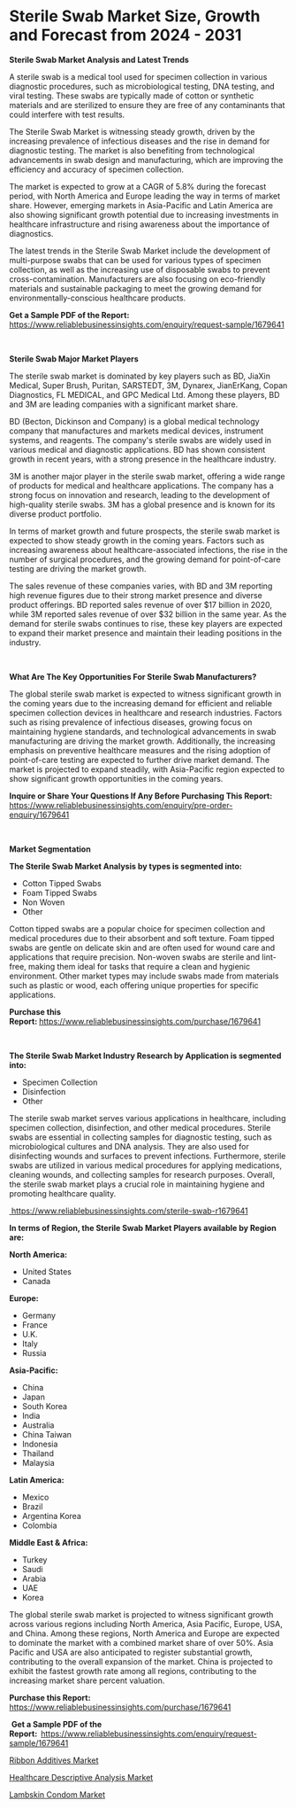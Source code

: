 <p><h1>Sterile Swab Market Size, Growth and Forecast from 2024 - 2031</h1></p><p><strong>Sterile Swab Market Analysis and Latest Trends</strong></p>
<p><p>A sterile swab is a medical tool used for specimen collection in various diagnostic procedures, such as microbiological testing, DNA testing, and viral testing. These swabs are typically made of cotton or synthetic materials and are sterilized to ensure they are free of any contaminants that could interfere with test results.</p><p>The Sterile Swab Market is witnessing steady growth, driven by the increasing prevalence of infectious diseases and the rise in demand for diagnostic testing. The market is also benefiting from technological advancements in swab design and manufacturing, which are improving the efficiency and accuracy of specimen collection.</p><p>The market is expected to grow at a CAGR of 5.8% during the forecast period, with North America and Europe leading the way in terms of market share. However, emerging markets in Asia-Pacific and Latin America are also showing significant growth potential due to increasing investments in healthcare infrastructure and rising awareness about the importance of diagnostics.</p><p>The latest trends in the Sterile Swab Market include the development of multi-purpose swabs that can be used for various types of specimen collection, as well as the increasing use of disposable swabs to prevent cross-contamination. Manufacturers are also focusing on eco-friendly materials and sustainable packaging to meet the growing demand for environmentally-conscious healthcare products.</p></p>
<p><strong>Get a Sample PDF of the Report:&nbsp;</strong> <a href="https://www.reliablebusinessinsights.com/enquiry/request-sample/1679641">https://www.reliablebusinessinsights.com/enquiry/request-sample/1679641</a></p>
<p>&nbsp;</p>
<p><strong>Sterile Swab Major Market Players</strong></p>
<p><p>The sterile swab market is dominated by key players such as BD, JiaXin Medical, Super Brush, Puritan, SARSTEDT, 3M, Dynarex, JianErKang, Copan Diagnostics, FL MEDICAL, and GPC Medical Ltd. Among these players, BD and 3M are leading companies with a significant market share.</p><p>BD (Becton, Dickinson and Company) is a global medical technology company that manufactures and markets medical devices, instrument systems, and reagents. The company's sterile swabs are widely used in various medical and diagnostic applications. BD has shown consistent growth in recent years, with a strong presence in the healthcare industry.</p><p>3M is another major player in the sterile swab market, offering a wide range of products for medical and healthcare applications. The company has a strong focus on innovation and research, leading to the development of high-quality sterile swabs. 3M has a global presence and is known for its diverse product portfolio.</p><p>In terms of market growth and future prospects, the sterile swab market is expected to show steady growth in the coming years. Factors such as increasing awareness about healthcare-associated infections, the rise in the number of surgical procedures, and the growing demand for point-of-care testing are driving the market growth.</p><p>The sales revenue of these companies varies, with BD and 3M reporting high revenue figures due to their strong market presence and diverse product offerings. BD reported sales revenue of over $17 billion in 2020, while 3M reported sales revenue of over $32 billion in the same year. As the demand for sterile swabs continues to rise, these key players are expected to expand their market presence and maintain their leading positions in the industry.</p></p>
<p>&nbsp;</p>
<p><strong>What Are The Key Opportunities For Sterile Swab Manufacturers?</strong></p>
<p><p>The global sterile swab market is expected to witness significant growth in the coming years due to the increasing demand for efficient and reliable specimen collection devices in healthcare and research industries. Factors such as rising prevalence of infectious diseases, growing focus on maintaining hygiene standards, and technological advancements in swab manufacturing are driving the market growth. Additionally, the increasing emphasis on preventive healthcare measures and the rising adoption of point-of-care testing are expected to further drive market demand. The market is projected to expand steadily, with Asia-Pacific region expected to show significant growth opportunities in the coming years.</p></p>
<p><strong>Inquire or Share Your Questions If Any Before Purchasing This Report:</strong> <a href="https://www.reliablebusinessinsights.com/enquiry/pre-order-enquiry/1679641">https://www.reliablebusinessinsights.com/enquiry/pre-order-enquiry/1679641</a></p>
<p>&nbsp;</p>
<p><strong>Market Segmentation</strong></p>
<p><strong>The Sterile Swab Market Analysis by types is segmented into:</strong></p>
<p><ul><li>Cotton Tipped Swabs</li><li>Foam Tipped Swabs</li><li>Non Woven</li><li>Other</li></ul></p>
<p><p>Cotton tipped swabs are a popular choice for specimen collection and medical procedures due to their absorbent and soft texture. Foam tipped swabs are gentle on delicate skin and are often used for wound care and applications that require precision. Non-woven swabs are sterile and lint-free, making them ideal for tasks that require a clean and hygienic environment. Other market types may include swabs made from materials such as plastic or wood, each offering unique properties for specific applications.</p></p>
<p><strong>Purchase this Report:&nbsp;</strong><a href="https://www.reliablebusinessinsights.com/purchase/1679641">https://www.reliablebusinessinsights.com/purchase/1679641</a></p>
<p>&nbsp;</p>
<p><strong>The Sterile Swab Market Industry Research by Application is segmented into:</strong></p>
<p><ul><li>Specimen Collection</li><li>Disinfection</li><li>Other</li></ul></p>
<p><p>The sterile swab market serves various applications in healthcare, including specimen collection, disinfection, and other medical procedures. Sterile swabs are essential in collecting samples for diagnostic testing, such as microbiological cultures and DNA analysis. They are also used for disinfecting wounds and surfaces to prevent infections. Furthermore, sterile swabs are utilized in various medical procedures for applying medications, cleaning wounds, and collecting samples for research purposes. Overall, the sterile swab market plays a crucial role in maintaining hygiene and promoting healthcare quality.</p></p>
<p><a href="https://www.reliablebusinessinsights.com/sterile-swab-r1679641">&nbsp;https://www.reliablebusinessinsights.com/sterile-swab-r1679641</a></p>
<p><strong>In terms of Region, the Sterile Swab Market Players available by Region are:</strong></p>
<p>
    <p> <strong> North America: </strong>
        <ul>
            <li>United States</li>
            <li>Canada</li>
        </ul>
        </p> 
    <p> <strong> Europe: </strong>
        <ul>
            <li>Germany</li>
            <li>France</li>
            <li>U.K.</li>
            <li>Italy</li>
            <li>Russia</li>
        </ul>
        </p> 
    <p> <strong> Asia-Pacific: </strong>
        <ul>
            <li>China</li>
            <li>Japan</li>
            <li>South Korea</li>
            <li>India</li>
            <li>Australia</li>
            <li>China Taiwan</li>
            <li>Indonesia</li>
            <li>Thailand</li>
            <li>Malaysia</li>
        </ul>
        </p> 
    <p> <strong> Latin America: </strong>
        <ul>
            <li>Mexico</li>
            <li>Brazil</li>
            <li>Argentina Korea</li>
            <li>Colombia</li>
        </ul>
        </p> 
    <p> <strong> Middle East & Africa: </strong>
        <ul>
            <li>Turkey</li>
            <li>Saudi</li>
            <li>Arabia</li>
            <li>UAE</li>
            <li>Korea</li>
        </ul>
    </p>
    </p>
<p><p>The global sterile swab market is projected to witness significant growth across various regions including North America, Asia Pacific, Europe, USA, and China. Among these regions, North America and Europe are expected to dominate the market with a combined market share of over 50%. Asia Pacific and USA are also anticipated to register substantial growth, contributing to the overall expansion of the market. China is projected to exhibit the fastest growth rate among all regions, contributing to the increasing market share percent valuation.</p></p>
<p><strong>Purchase this Report: </strong><a href="https://www.reliablebusinessinsights.com/purchase/1679641">https://www.reliablebusinessinsights.com/purchase/1679641</a></p>
<p>&nbsp;<strong>Get a Sample PDF of the Report:&nbsp;&nbsp;</strong><a href="https://www.reliablebusinessinsights.com/enquiry/request-sample/1679641">https://www.reliablebusinessinsights.com/enquiry/request-sample/1679641</a></p>
<p><strong></strong></p>
<p><p><a href="https://medium.com/@billyrice626/an-in-depth-analysis-of-the-global-ribbon-additives-market-scope-and-its-rapid-growing-12-6-03416ba2b275">Ribbon Additives Market</a></p><p><a href="https://github.com/dimitrishawkinswaynenp91rgz/Market-Research-Report-List-3/blob/main/healthcare-descriptive-analysis-market.md">Healthcare Descriptive Analysis Market</a></p><p><a href="https://medium.com/@babymorar/emerging-trends-in-lambskin-condom-market-global-outlook-and-future-prospects-from-2024-2031-bd44ad58d5c8">Lambskin Condom Market</a></p></p>